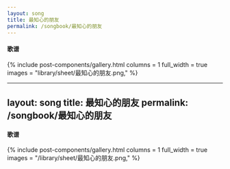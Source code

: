 ```yaml
---
layout: song
title: 最知心的朋友
permalink: /songbook/最知心的朋友
---
```


#### 歌谱

{% include post-components/gallery.html
    columns = 1
    full_width = true
    images = "library/sheet/最知心的朋友.png,"
%}

---
layout: song
title: 最知心的朋友
permalink: /songbook/最知心的朋友
---

#### 歌谱

{% include post-components/gallery.html
    columns = 1
    full_width = true
    images = "/library/sheet/最知心的朋友.png,"
%}
